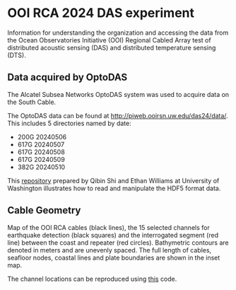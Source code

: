 # OOI RCA 2024 DAS experiment
Information for understanding the organization and accessing the data from the Ocean Observatories Initiative (OOI) Regional Cabled Array test of distributed acoustic sensing (DAS) and distributed temperature sensing (DTS).

## Data acquired by OptoDAS
The Alcatel Subsea Networks OptoDAS system was used to acquire data on the South Cable.

The OptoDAS data can be found at http://piweb.ooirsn.uw.edu/das24/data/. This includes 5 directories named by date:
- 200G	20240506
- 617G	20240507
- 617G	20240508
- 617G	20240509
- 382G	20240510

This [repository](https://github.com/uwfiberlab/OOI_DAS_2024) prepared by Qibin Shi and Ethan Williams at University of Washington illustrates how to read and manipulate the HDF5 format data.


## Cable Geometry
Map of the OOI RCA cables (black lines), the 15 selected channels for earthquake detection (black squares) and the interrogated segment (red line) between the coast and repeater (red circles). Bathymetric contours are denoted in meters and are unevenly spaced. The full length of cables, seafloor nodes, coastal lines and plate boundaries are shown in the inset map.

The channel locations can be reproduced using [this](https://github.com/uwfiberlab/OOI_DAS_2024) code.
